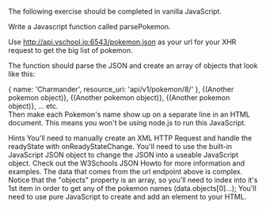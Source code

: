 The following exercise should be completed in vanilla JavaScript.

Write a Javascript function called parsePokemon.

Use http://api.vschool.io:6543/pokemon.json as your url for your XHR request to get the big list of pokemon.

The function should parse the JSON and create an array of objects that look like this:

{
    name: 'Charmander',
    resource_uri: 'api/v1/pokemon/8/'
},
{(Another pokemon object)},
{(Another pokemon object)},
{(Another pokemon object)},
...
etc.  
Then make each Pokemon's name show up on a separate line in an HTML document. This means you won't be using node.js to run this JavaScript.

Hints
You'll need to manually create an XML HTTP Request and handle the readyState with onReadyStateChange.
You'll need to use the built-in JavaScript JSON object to change the JSON into a useable JavaScript object. Check out the W3Schools JSON Howto for more information and examples.
The data that comes from the url endpoint above is complex. Notice that the "objects" property is an array, so you'll need to index into it's 1st item in order to get any of the pokemon names (data.objects[0]...);
You'll need to use pure JavaScript to create and add an element to your HTML.